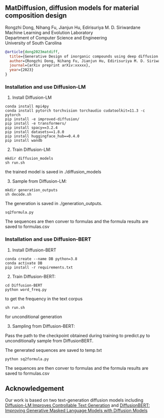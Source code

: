 ## MatDiffusion, diffusion models for material composition design

Rongzhi Dong, Nihang Fu, Jianjun Hu, Edirisuriya M. D. Siriwardane  
Machine Learning and Evolution Laboratory  
Department of Computer Science and Engineering  
University of South Carolina

```bibtex
@article{dong2023matdiff,
  title={Generative Design of inorganic compounds using deep diffusion language models},
  author={Rongzhi Dong, Nihang Fu, Jianjun Hu, Edirisuriya M. D. Siriwardane},
  journal={arXiv preprint arXiv:xxxxx},
  year={2023}
}

```


### Installation and use Diffusion-LM

1) Install Diffusion-LM

~~~Conda Setup:
conda install mpi4py
conda install pytorch torchvision torchaudio cudatoolkit=11.3 -c pytorch
pip install -e improved-diffusion/ 
pip install -e transformers/
pip install spacy==3.2.4
pip install datasets==1.8.0 
pip install huggingface_hub==0.4.0 
pip install wandb 
~~~

2) Train Diffusion-LM:


```cd Diffusion-LM/improved-diffusion 
mkdir diffusion_models
sh run.sh
```

the trained model is saved in ./diffusion_models

3) Sample from Diffusion-LM:

```
mkdir generation_outputs
sh decode.sh
```

The generation is saved in ./generation_outputs.

```
sq2formula.py
```

The sequences are then conver to formulas and the formula results are saved to formulas.csv

### Installation and use Diffusion-BERT
1) Install Diffusion-BERT

```Conda Setup:
conda create --name DB python=3.8
conda activate DB
pip install -r requirements.txt
```

2) Train Diffusion-BERT:

```
cd Diffusion-BERT
python word_freq.py 
```

to get the frequency in the text corpus

```
sh run.sh
```
for unconditional generation

3) Sampling from Diffusion-BERT:

Pass the path to the checkpoint obtained during training to predict.py to unconditionally sample from DiffusionBERT.

The generated sequences are saved to temp.txt

```
python sq2formula.py
```
The sequences are then conver to formulas and the formula results are saved to formulas.csv

## Acknowledgement 
Our work is based on two text-generation diffusion models including 
[Diffusion-LM Improves Controllable Text Generation](https://arxiv.org/pdf/2205.14217.pdf) and [DiffusionBERT: Improving Generative Masked Language Models with Diffusion Models](https://arxiv.org/pdf/2211.15029.pdf) 



